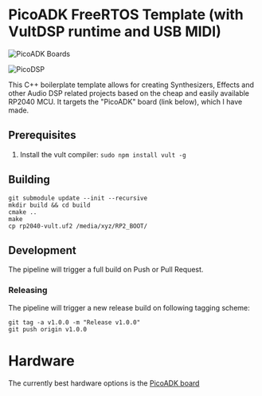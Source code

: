 # PicoADK FreeRTOS Template (with VultDSP runtime and USB MIDI)
![PicoADK Boards](https://user-images.githubusercontent.com/6614616/202743141-287a1278-63dd-40a0-bf19-9c3cd2b5591f.jpg)

![PicoDSP](https://user-images.githubusercontent.com/6614616/197399619-0ff170fe-6a3b-443c-9fc0-def74e03e564.png)

This C++ boilerplate template allows for creating Synthesizers, Effects and other Audio DSP related projects based on the cheap and easily available RP2040 MCU. It targets the "PicoADK" board (link below), which I have made.
## Prerequisites

1. Install the  vult compiler: `sudo npm install vult -g`

## Building 
```
git submodule update --init --recursive
mkdir build && cd build
cmake ..
make
cp rp2040-vult.uf2 /media/xyz/RP2_BOOT/
```

## Development

The pipeline will trigger a full build on Push or Pull Request.

### Releasing

The pipeline will trigger a new release build on following tagging scheme:

```
git tag -a v1.0.0 -m "Release v1.0.0"
git push origin v1.0.0
```

# Hardware

The currently best hardware options is the [PicoADK board](https://github.com/DatanoiseTV/PicoDSP-Hardware)
